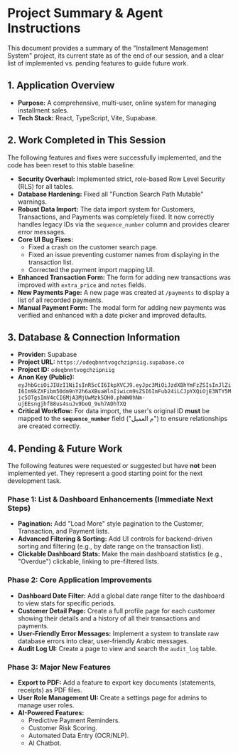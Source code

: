 # Project Summary & Agent Instructions

This document provides a summary of the "Installment Management System" project, its current state as of the end of our session, and a clear list of implemented vs. pending features to guide future work.

## 1. Application Overview

- **Purpose:** A comprehensive, multi-user, online system for managing installment sales.
- **Tech Stack:** React, TypeScript, Vite, Supabase.

## 2. Work Completed in This Session

The following features and fixes were successfully implemented, and the code has been reset to this stable baseline:

- **Security Overhaul:** Implemented strict, role-based Row Level Security (RLS) for all tables.
- **Database Hardening:** Fixed all "Function Search Path Mutable" warnings.
- **Robust Data Import:** The data import system for Customers, Transactions, and Payments was completely fixed. It now correctly handles legacy IDs via the `sequence_number` column and provides clearer error messages.
- **Core UI Bug Fixes:**
  - Fixed a crash on the customer search page.
  - Fixed an issue preventing customer names from displaying in the transaction list.
  - Corrected the payment import mapping UI.
- **Enhanced Transaction Form:** The form for adding new transactions was improved with `extra_price` and `notes` fields.
- **New Payments Page:** A new page was created at `/payments` to display a list of all recorded payments.
- **Manual Payment Form:** The modal form for adding new payments was verified and enhanced with a date picker and improved defaults.

## 3. Database & Connection Information

- **Provider:** Supabase
- **Project URL:** `https://odeqbnntvogchzipniig.supabase.co`
- **Project ID:** `odeqbnntvogchzipniig`
- **Anon Key (Public):** `eyJhbGciOiJIUzI1NiIsInR5cCI6IkpXVCJ9.eyJpc3MiOiJzdXBhYmFzZSIsInJlZiI6Im9kZXFibm50dm9nY2h6aXBuaWlnIiwicm9sZSI6ImFub24iLCJpYXQiOjE3NTY5Mjc5OTgsImV4cCI6MjA3MjUwMzk5OH0.phWW0hNm-ujEEsngjhf88us4suJv9boQ_9uh7ADhTXQ`
- **Critical Workflow:** For data import, the user's original ID **must** be mapped to the **`sequence_number`** field ("م العميل") to ensure relationships are created correctly.

## 4. Pending & Future Work

The following features were requested or suggested but have **not** been implemented yet. They represent a good starting point for the next development task.

### Phase 1: List & Dashboard Enhancements (Immediate Next Steps)
- **Pagination:** Add "Load More" style pagination to the Customer, Transaction, and Payment lists.
- **Advanced Filtering & Sorting:** Add UI controls for backend-driven sorting and filtering (e.g., by date range on the transaction list).
- **Clickable Dashboard Stats:** Make the main dashboard statistics (e.g., "Overdue") clickable, linking to pre-filtered lists.

### Phase 2: Core Application Improvements
- **Dashboard Date Filter:** Add a global date range filter to the dashboard to view stats for specific periods.
- **Customer Detail Page:** Create a full profile page for each customer showing their details and a history of all their transactions and payments.
- **User-Friendly Error Messages:** Implement a system to translate raw database errors into clear, user-friendly Arabic messages.
- **Audit Log UI:** Create a page to view and search the `audit_log` table.

### Phase 3: Major New Features
- **Export to PDF:** Add a feature to export key documents (statements, receipts) as PDF files.
- **User Role Management UI:** Create a settings page for admins to manage user roles.
- **AI-Powered Features:**
  - Predictive Payment Reminders.
  - Customer Risk Scoring.
  - Automated Data Entry (OCR/NLP).
  - AI Chatbot.
